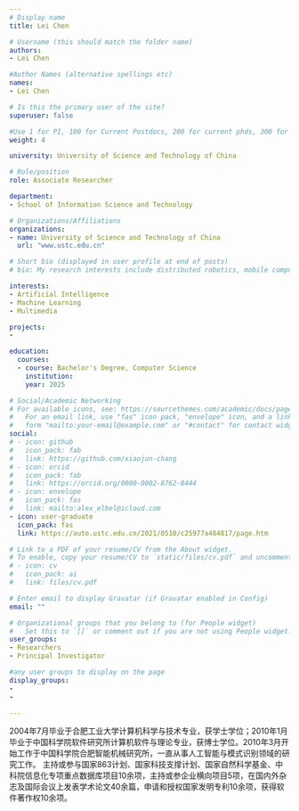 ```yaml
---
# Display name
title: Lei Chen

# Username (this should match the folder name)
authors:
- Lei Chen

#Author Names (alternative spellings etc)
names:
- Lei Chen

# Is this the primary user of the site?
superuser: false

#Use 1 for PI, 100 for Current Postdocs, 200 for current phds, 300 for current masters, 400 for current undergrads, 800 for alum postdocs, 810 for alum phds, 820 for alum masters, and 830 for alum undergrads, 900 for tools, 1000 for projects
weight: 4

university: University of Science and Technology of China

# Role/position
role: Associate Researcher

department:
- School of Information Science and Technology

# Organizations/Affiliations
organizations:
- name: University of Science and Technology of China
  url: "www.ustc.edu.cn"

# Short bio (displayed in user profile at end of posts)
# bio: My research interests include distributed robotics, mobile computing and programmable matter.

interests:
- Artificial Intelligence
- Machine Learning
- Multimedia

projects:
- 

education:
  courses:
  - course: Bachelor's Degree, Computer Science
    institution: 
    year: 2025

# Social/Academic Networking
# For available icons, see: https://sourcethemes.com/academic/docs/page-builder/#icons
#   For an email link, use "fas" icon pack, "envelope" icon, and a link in the
#   form "mailto:your-email@example.com" or "#contact" for contact widget.
social:
# - icon: github
#   icon_pack: fab
#   link: https://github.com/xiaojun-chang
# - icon: orcid
#   icon_pack: fab
#   link: https://orcid.org/0000-0002-8762-8444
# - icon: envelope
#   icon_pack: fas
#   link: mailto:alex_elbel@icloud.com
- icon: user-graduate
  icon_pack: fas
  link: https://auto.ustc.edu.cn/2021/0510/c25977a484817/page.htm

# Link to a PDF of your resume/CV from the About widget.
# To enable, copy your resume/CV to `static/files/cv.pdf` and uncomment the lines below.
# - icon: cv
#   icon_pack: ai
#   link: files/cv.pdf

# Enter email to display Gravatar (if Gravatar enabled in Config)
email: ""

# Organizational groups that you belong to (for People widget)
#   Set this to `[]` or comment out if you are not using People widget.
user_groups:
- Researchers
- Principal Investigator

#any user groups to display on the page
display_groups:
- 
- 

---
```

2004年7月毕业于合肥工业大学计算机科学与技术专业，获学士学位；2010年1月毕业于中国科学院软件研究所计算机软件与理论专业，获博士学位。2010年3月开始工作于中国科学院合肥智能机械研究所，一直从事人工智能与模式识别领域的研究工作。 主持或参与国家863计划、国家科技支撑计划、国家自然科学基金、中科院信息化专项重点数据库项目10余项，主持或参企业横向项目5项，在国内外杂志及国际会议上发表学术论文40余篇，申请和授权国家发明专利10余项，获得软件著作权10余项。
